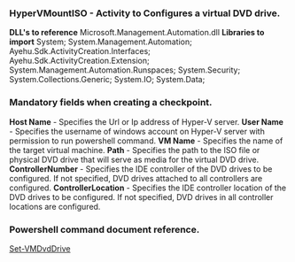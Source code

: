 ﻿
### HyperVMountISO - Activity to Configures a virtual DVD drive.

**DLL's to reference**
Microsoft.Management.Automation.dll
**Libraries to import**
System;
System.Management.Automation;
Ayehu.Sdk.ActivityCreation.Interfaces;
Ayehu.Sdk.ActivityCreation.Extension;
System.Management.Automation.Runspaces;
System.Security;
System.Collections.Generic;
System.IO;
System.Data;

### Mandatory fields when creating a checkpoint.
**Host Name** - Specifies the Url or Ip address of Hyper-V server.
**User Name** - Specifies the username of windows account on Hyper-V server with permission to run powershell command.
**VM Name** - Specifies the name of the target virtual machine.
**Path** - Specifies the path to the ISO file or physical DVD drive that will serve as media for the virtual DVD drive.
**ControllerNumber** - Specifies the IDE controller of the DVD drives to be configured. If not specified, DVD drives attached to all controllers are configured.
**ControllerLocation** - Specifies the IDE controller location of the DVD drives to be configured. If not specified, DVD drives in all controller locations are configured.
### Powershell command document reference.

[Set-VMDvdDrive](https://www.notion.so/insk/VM-Mount-ISO-dd26ad818da242968a7859c8590c95ba#e3fa9318f26c4ce0964bc6b04a383644)